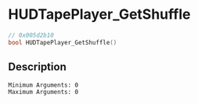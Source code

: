 # HUDTapePlayer_GetShuffle
```c
// 0x005d2b10
bool HUDTapePlayer_GetShuffle()
```
## Description
```
Minimum Arguments: 0
Maximum Arguments: 0
```
